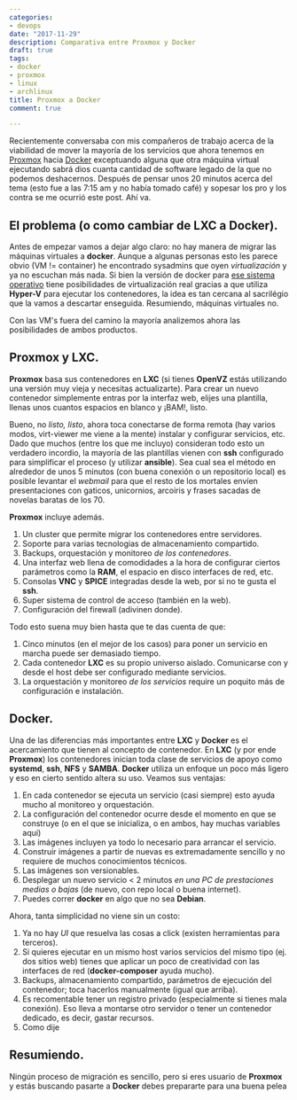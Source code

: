 ```yaml
---
categories:
- devops
date: "2017-11-29"
description: Comparativa entre Proxmox y Docker
draft: true
tags:
- docker
- proxmox
- linux
- archlinux
title: Proxmox a Docker
comment: true

---
```


Recientemente conversaba con mis compañeros de trabajo acerca de la viabilidad
de mover la mayoría de los servicios que ahora tenemos en
[Proxmox](http://www.proxmox.com ) hacia [Docker](http://docker.com) exceptuando
alguna que otra máquina virtual ejecutando sabrá dios cuanta cantidad de
software legado de la que no podemos deshacernos. Después de pensar
unos 20 minutos acerca del tema (esto fue a las 7:15 am y no había tomado café)
y sopesar los pro y los contra se me ocurrió este post. Ahí va.

## El problema (o como cambiar de LXC a Docker).

Antes de empezar vamos a dejar algo claro: no hay manera de migrar las máquinas
virtuales a **docker**. Aunque a algunas personas esto les parece obvio (VM !=
container) he encontrado sysadmins que oyen *virtualización* y ya no escuchan
más nada. Si bien la versión de docker para [ese sistema
operativo](http://www.microsoft.com) tiene posibilidades de virtualización real
gracias a que utiliza **Hyper-V** para ejecutar los contenedores, la idea es tan
cercana al sacrilégio que la vamos a descartar enseguida. Resumiendo, máquinas
virtuales no.

Con las VM's fuera del camino la mayoría analizemos ahora las posibilidades de ambos productos.

## Proxmox y LXC.

**Proxmox** basa sus contenedores en **LXC** (si tienes **OpenVZ** estás utilizando
una versión muy vieja y necesitas actualizarte). Para crear un nuevo contenedor
simplemente entras por la interfaz web, elijes una plantilla, llenas unos
cuantos espacios en blanco y ¡BAM!, listo.

Bueno, no *listo, listo*, ahora toca conectarse de forma remota (hay varios modos,
virt-viewer me viene a la mente) instalar y configurar servicios, etc. Dado que
muchos (entre los que me incluyo) consideran todo esto un verdadero incordio, la
mayoría de las plantillas vienen con **ssh** configurado para simplificar el
proceso (y utilizar **ansible**). Sea cual sea el método en alrededor de unos 5
minutos (con buena conexión o un repositorio local) es posible levantar el
*webmail* para que el resto de los mortales envíen presentaciones con gaticos,
unicornios, arcoiris y frases sacadas de novelas baratas de los 70.

**Proxmox** incluye además.

1. Un cluster que permite migrar los contenedores entre servidores.
2. Soporte para varias tecnologias de almacenamiento compartido.
3. Backups, orquestación y monitoreo *de los contenedores*.
4. Una interfaz web llena de comodidades a la hora de configurar ciertos
   parámetros como la **RAM**, el espacio en disco interfaces de red, etc.
5. Consolas **VNC** y **SPICE** integradas desde la web, por si no te gusta el
   **ssh**.
6. Super sistema de control de acceso (también en la web).
7. Configuración del firewall (adivinen donde).

Todo esto suena muy bien hasta que te das cuenta de que:

1. Cinco minutos (en el mejor de los casos) para poner un servicio en marcha
   puede ser demasiado tiempo.
2. Cada contenedor **LXC** es su propio universo aislado. Comunicarse con y desde
   el host debe ser configurado mediante servicios.
3. La orquestación y monitoreo *de los servicios* require un poquito más de
   configuración e instalación.


## Docker.

Una de las diferencias más importantes entre **LXC** y **Docker** es el acercamiento
que tienen al concepto de contenedor. En **LXC** (y por ende **Proxmox**) los
contenedores inician toda clase de servicios de apoyo como **systemd**, **ssh**,
**NFS** y **SAMBA**. **Docker** utiliza un enfoque un poco más ligero y eso en cierto
sentido altera su uso. Veamos sus ventajas:

1. En cada contenedor se ejecuta un servicio (casi siempre) esto ayuda mucho al
   monitoreo y orquestación.
2. La configuración del contenedor ocurre desde el momento en que se construye
   (o en el que se inicializa, o en ambos, hay muchas variables aquí)
3. Las imágenes incluyen ya todo lo necesario para arrancar el servicio.
4. Construir imágenes a partir de nuevas es extremadamente sencillo y no
   requiere de muchos conocimientos técnicos.
5. Las imágenes son versionables.
6. Desplegar un nuevo servicio < 2 minutos *en una PC de prestaciones medias o
   bajas* (de nuevo, con repo local o buena internet).
7. Puedes correr **docker** en algo que no sea **Debian**.

Ahora, tanta simplicidad no viene sin un costo:

1. Ya no hay *UI* que resuelva las cosas a click (existen herramientas para terceros).
2. Si quieres ejecutar en un mismo host varios servicios del mismo tipo (ej. dos
   sitios web) tienes que aplicar un poco de creatividad con las interfaces de
   red (**docker-composer** ayuda mucho).
3. Backups, almacenamiento compartido, parámetros de ejecución del contenedor;
   toca hacerlos manualmente (igual que arriba).
4. Es recomentable tener un registro privado (especialmente si tienes mala
   conexión). Eso lleva a montarse otro servidor o tener un contenedor dedicado,
   es decir, gastar recursos.
5. Como dije

## Resumiendo.

Ningún proceso de migración es sencillo, pero si eres usuario de **Proxmox** y
estás buscando pasarte a **Docker** debes prepararte para una buena pelea
